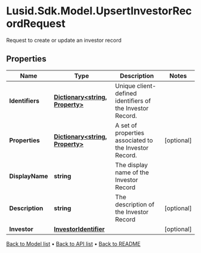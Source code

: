 # Lusid.Sdk.Model.UpsertInvestorRecordRequest
Request to create or update an investor record

## Properties

Name | Type | Description | Notes
------------ | ------------- | ------------- | -------------
**Identifiers** | [**Dictionary&lt;string, Property&gt;**](Property.md) | Unique client-defined identifiers of the Investor Record. | 
**Properties** | [**Dictionary&lt;string, Property&gt;**](Property.md) | A set of properties associated to the Investor Record. | [optional] 
**DisplayName** | **string** | The display name of the Investor Record | 
**Description** | **string** | The description of the Investor Record | [optional] 
**Investor** | [**InvestorIdentifier**](InvestorIdentifier.md) |  | [optional] 

[Back to Model list](../README.md#documentation-for-models) &#8226; [Back to API list](../README.md#documentation-for-api-endpoints) &#8226; [Back to README](../README.md)

